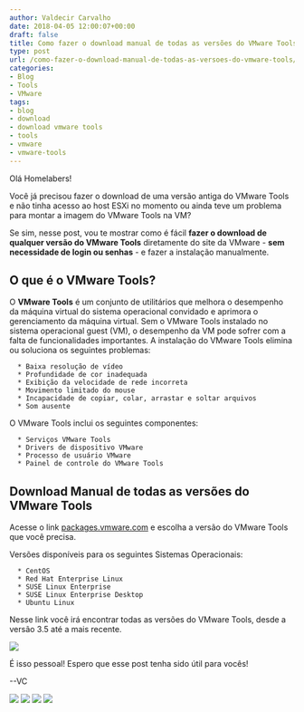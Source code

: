 ```yaml
---
author: Valdecir Carvalho
date: 2018-04-05 12:00:07+00:00
draft: false
title: Como fazer o download manual de todas as versões do VMware Tools
type: post
url: /como-fazer-o-download-manual-de-todas-as-versoes-do-vmware-tools/
categories:
- Blog
- Tools
- VMware
tags:
- blog
- download
- download vmware tools
- tools
- vmware
- vmware-tools
---
```


Olá Homelabers!

Você já precisou fazer o download de uma versão antiga do VMware Tools e não tinha acesso ao host ESXi no momento ou ainda teve um problema para montar a imagem do VMware Tools na VM?

Se sim, nesse post, vou te mostrar como é fácil **fazer o download de qualquer versão do VMware Tools** diretamente do site da VMware - **sem necessidade de login ou senhas** - e fazer a instalação manualmente.



## O que é o VMware Tools?





O **VMware Tools** é um conjunto de utilitários que melhora o desempenho da máquina virtual do sistema operacional convidado e aprimora o gerenciamento da máquina virtual. Sem o VMware Tools instalado no sistema operacional guest (VM), o desempenho da VM pode sofrer com a falta de funcionalidades importantes. A instalação do VMware Tools elimina ou soluciona os seguintes problemas:






      * Baixa resolução de vídeo
      * Profundidade de cor inadequada
      * Exibição da velocidade de rede incorreta
      * Movimento limitado do mouse
      * Incapacidade de copiar, colar, arrastar e soltar arquivos
      * Som ausente




O VMware Tools inclui os seguintes componentes:






      * Serviços VMware Tools
      * Drivers de dispositivo VMware
      * Processo de usuário VMware
      * Painel de controle do VMware Tools




## Download Manual de todas as versões do VMware Tools



Acesse o link [packages.vmware.com](https://packages.vmware.com/tools/esx/index.html) e escolha a versão do VMware Tools que você precisa.

Versões disponíveis para os seguintes Sistemas Operacionais:




      * CentOS
      * Red Hat Enterprise Linux
      * SUSE Linux Enterprise
      * SUSE Linux Enterprise Desktop
      * Ubuntu Linux


Nesse link você irá encontrar todas as versões do VMware Tools, desde a versão 3.5 até a mais recente.

![](/imagens/2018/04/2018-04-05_01-19-46.jpg)


É isso pessoal! Espero que esse post tenha sido útil para vocês!

--VC

![](/imagens/2018/04/2018-04-05_01-19-46.tif)
![](/imagens/2018/04/2018-04-05_01-20-08.tif)
![](/imagens/2018/04/2018-04-05_01-20-29.tif)
![](/imagens/2018/04/2018-04-05_01-20-51.tif)

